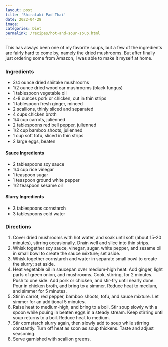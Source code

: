 ```yaml
---
layout: post
title: 'Shirataki Pad Thai'
date: 2022-04-28
image:
categories: Diet
permalink: /recipes/hot-and-sour-soup.html
---
```


This has always been one of my favorite soups, but a few of the ingredients are fairly hard to come by, namely the dried mushrooms. But after finally just ordering some from Amazon, I was able to make it myself at home.

### Ingredients

- 3/4 ounce dried shiitake mushrooms
- 1/2 ounce dried wood ear mushrooms (black fungus)
- 1 tablespoon vegetable oil
- 4-8 ounces pork or chicken, cut in thin strips
- 1 tablespoon fresh ginger, minced
- 2 scallions, thinly sliced and separated
- 4 cups chicken broth
- 1/4 cup carrots, julienned
- 2 tablespoons red bell pepper, julienned
- 1/2 cup bamboo shoots, julienned
- 1 cup soft tofu, sliced in thin strips
- 2 large eggs, beaten

#### Sauce Ingredients

- 2 tablespoons soy sauce
- 1/4 cup rice vinegar
- 1 teaspoon sugar
- 1 teaspoon ground white pepper
- 1/2 teaspoon sesame oil

#### Slurry Ingredients

- 3 tablespoons cornstarch
- 3 tablespoons cold water

### Directions

1. Cover dried mushrooms with hot water, and soak until soft (about 15-20 minutes), stirring occasionally. Drain well and slice into thin strips.
2. Whisk together soy sauce, vinegar, sugar, white pepper, and sesame oil in small bowl to create the sauce mixture; set aside.
3. Whisk together cornstarch and water in separate small bowl to create the slurry; set aside.
4. Heat vegetable oil in saucepan over medium-high heat. Add ginger, light parts of green onion, and mushrooms. Cook, stirring, for 2 minutes. Push to one side. Add pork or chicken, and stir-fry until nearly done. Pour in chicken broth, and bring to a simmer. Reduce heat to medium, and simmer for 5 minutes.
5. Stir in carrot, red pepper, bamboo shoots, tofu, and sauce mixture. Let simmer for an additional 5 minutes.
6. Raise heat to medium-high, and bring to a boil. Stir soup slowly with a spoon while pouing in beaten eggs in a steady stream. Keep stirring until soup returns to a boil. Reduce heat to medium.
7. Stir cornstarch slurry again, then slowly add to soup while stirring constantly. Turn off heat as soon as soup thickens. Taste and adjust seasoning.
8. Serve garnished with scallion greens.
